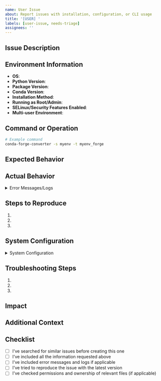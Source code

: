 ```yaml
---
name: User Issue
about: Report issues with installation, configuration, or CLI usage
title: '[USER] '
labels: [user-issue, needs-triage]
assignees: ''
---
```


## Issue Description

<!-- Describe the issue you're experiencing -->

## Environment Information

<!-- Complete the following information about your environment -->

- **OS**: <!-- e.g., Ubuntu 22.04, CentOS 8, RHEL 9, Windows 11, macOS 13 -->
- **Python Version**: <!-- e.g., 3.10.4 -->
- **Package Version**: <!-- e.g., 1.2.3 -->
- **Conda Version**: <!-- e.g., 23.3.1 -->
- **Installation Method**: <!-- e.g., pip, conda, from source -->
- **Running as Root/Admin**: <!-- Yes/No -->
- **SELinux/Security Features Enabled**: <!-- Yes/No/N/A -->
- **Multi-user Environment**: <!-- Yes/No -->

## Command or Operation

<!-- Describe the command or operation you were trying to perform -->

<!-- Include the exact command you ran -->

```bash
# Example command
conda-forge-converter -s myenv -t myenv_forge
```

## Expected Behavior

<!-- Describe what you expected to happen -->

## Actual Behavior

<!-- Describe what actually happened -->

<!-- Include any error messages, stack traces, or logs -->

<details>
<summary>Error Messages/Logs</summary>

```
Paste your logs here
```

</details>

## Steps to Reproduce

<!-- Provide detailed steps to reproduce the issue -->

1.
1.
1.

## System Configuration

<!-- Provide relevant system configuration details if applicable -->

<!-- For example: file permissions, mount options, etc. -->

<details>
<summary>System Configuration</summary>

```
# Example: Output of relevant commands
$ ls -la /path/to/environment
$ conda info
$ pip list
```

</details>

## Troubleshooting Steps

<!-- Describe any troubleshooting steps you've already taken -->

1.
1.
1.

## Impact

<!-- Describe the impact of this issue on your work -->

<!-- For example: "Prevents me from converting my environment" -->

## Additional Context

<!-- Add any other context about the problem here -->

<!-- For example: Does the issue happen consistently or intermittently? -->

<!-- Have you tried any workarounds? -->

## Checklist

<!-- Put an x in the boxes that apply -->

- [ ] I've searched for similar issues before creating this one
- [ ] I've included all the information requested above
- [ ] I've included error messages and logs if applicable
- [ ] I've tried to reproduce the issue with the latest version
- [ ] I've checked permissions and ownership of relevant files (if applicable)
